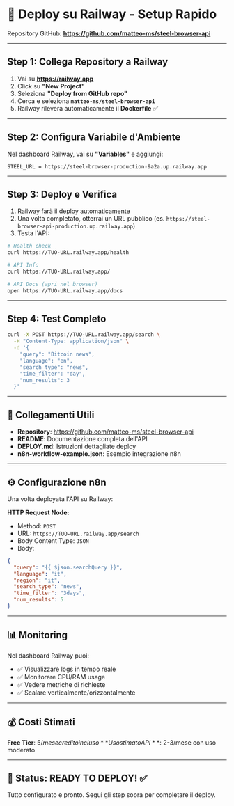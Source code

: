 # 🚀 Deploy su Railway - Setup Rapido

Repository GitHub: **https://github.com/matteo-ms/steel-browser-api**

---

## Step 1: Collega Repository a Railway

1. Vai su **https://railway.app**
2. Click su **"New Project"**
3. Seleziona **"Deploy from GitHub repo"**
4. Cerca e seleziona **`matteo-ms/steel-browser-api`**
5. Railway rileverà automaticamente il **Dockerfile** ✅

---

## Step 2: Configura Variabile d'Ambiente

Nel dashboard Railway, vai su **"Variables"** e aggiungi:

```
STEEL_URL = https://steel-browser-production-9a2a.up.railway.app
```

---

## Step 3: Deploy e Verifica

1. Railway farà il deploy automaticamente
2. Una volta completato, otterrai un URL pubblico (es. `https://steel-browser-api-production.up.railway.app`)
3. Testa l'API:

```bash
# Health check
curl https://TUO-URL.railway.app/health

# API Info
curl https://TUO-URL.railway.app/

# API Docs (apri nel browser)
open https://TUO-URL.railway.app/docs
```

---

## Step 4: Test Completo

```bash
curl -X POST https://TUO-URL.railway.app/search \
  -H "Content-Type: application/json" \
  -d '{
    "query": "Bitcoin news",
    "language": "en",
    "search_type": "news",
    "time_filter": "day",
    "num_results": 3
  }'
```

---

## 🔗 Collegamenti Utili

- **Repository**: https://github.com/matteo-ms/steel-browser-api
- **README**: Documentazione completa dell'API
- **DEPLOY.md**: Istruzioni dettagliate deploy
- **n8n-workflow-example.json**: Esempio integrazione n8n

---

## ⚙️ Configurazione n8n

Una volta deployata l'API su Railway:

**HTTP Request Node:**
- Method: `POST`
- URL: `https://TUO-URL.railway.app/search`
- Body Content Type: `JSON`
- Body:
```json
{
  "query": "{{ $json.searchQuery }}",
  "language": "it",
  "region": "it",
  "search_type": "news",
  "time_filter": "3days",
  "num_results": 5
}
```

---

## 📊 Monitoring

Nel dashboard Railway puoi:
- ✅ Visualizzare logs in tempo reale
- ✅ Monitorare CPU/RAM usage
- ✅ Vedere metriche di richieste
- ✅ Scalare verticalmente/orizzontalmente

---

## 💰 Costi Stimati

**Free Tier**: $5/mese credito incluso  
**Uso stimato API**: ~$2-3/mese con uso moderato

---

## 🎯 Status: READY TO DEPLOY! ✅

Tutto configurato e pronto. Segui gli step sopra per completare il deploy.

